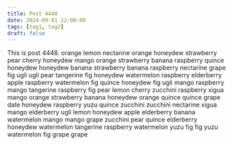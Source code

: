 ```yaml
---
title: Post 4448
date: 2024-09-01 12:00:00
tags: [tag1, tag2]
draft: false
---
```

This is post 4448.
orange
lemon
nectarine
orange
honeydew
strawberry
pear
cherry
honeydew
mango
orange
strawberry
banana
raspberry
quince
honeydew
honeydew
banana
strawberry
banana
raspberry
nectarine
grape
fig
ugli
ugli
pear
tangerine
fig
honeydew
watermelon
raspberry
elderberry
apple
raspberry
watermelon
fig
quince
honeydew
fig
ugli
mango
raspberry
mango
tangerine
raspberry
fig
pear
lemon
cherry
zucchini
raspberry
xigua
mango
orange
strawberry
banana
honeydew
orange
quince
quince
grape
date
honeydew
raspberry
yuzu
quince
zucchini
zucchini
nectarine
xigua
mango
elderberry
ugli
lemon
honeydew
apple
elderberry
banana
watermelon
mango
mango
grape
zucchini
pear
quince
elderberry
honeydew
watermelon
tangerine
raspberry
watermelon
yuzu
fig
fig
yuzu
watermelon
fig
grape
grape
